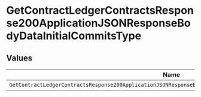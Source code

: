 # GetContractLedgerContractsResponse200ApplicationJSONResponseBodyDataInitialCommitsType


## Values

| Name                                                                                                         | Value                                                                                                        |
| ------------------------------------------------------------------------------------------------------------ | ------------------------------------------------------------------------------------------------------------ |
| `GetContractLedgerContractsResponse200ApplicationJSONResponseBodyDataInitialCommitsTypePostpaidCommitTrueup` | POSTPAID_COMMIT_TRUEUP                                                                                       |